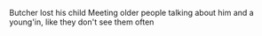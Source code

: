 Butcher lost his child
Meeting older people talking about him and a young'in, like they don't see them often